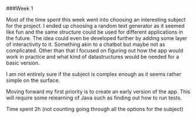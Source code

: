 ###Week 1

Most of the time spent this week went into choosing an interesting subject for the project. I ended up choosing a random text generator as it seemed like fun and the same structure could be used for different applications in the future. The idea could even be developed further by adding some layer of interactivity to it. Something akin to a chatbot but maybe not as complicated. Other than that I focused on figuring out how the app would work in practice and what kind of datastructures would be needed for a basic version.

I am not entirely sure if the subject is complex enough as it seems rather simple on the surface.

Moving forward my first priority is to create an early version of the app. This will require some relearning of Java such as finding out how to run tests.

Time spent 2h (not counting going through all the options for the subject)